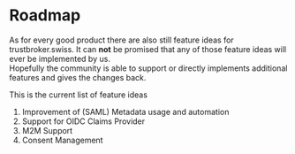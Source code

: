 # Roadmap
As for every good product there are also still feature ideas for trustbroker.swiss. It can **not** be promised that any of those feature ideas will ever be implemented by us.<br> Hopefully the community is able to support or directly implements additional features and gives the changes back.

This is the current list of feature ideas
1. Improvement of (SAML) Metadata usage and automation
2. Support for OIDC Claims Provider
3. M2M Support
4. Consent Management 
